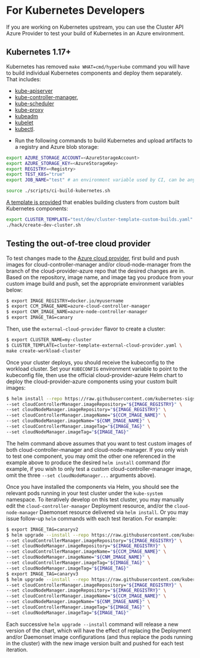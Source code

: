 # For Kubernetes Developers

If you are working on Kubernetes upstream, you can use the Cluster API Azure Provider to test your build of Kubernetes in an Azure environment.

## Kubernetes 1.17+

Kubernetes has removed `make WHAT=cmd/hyperkube` command you will have to build individual Kubernetes components and deploy them separately. That includes:

- [kube-apiserver](https://kubernetes.io/docs/reference/command-line-tools-reference/kube-apiserver/)
- [kube-controller-manager](https://kubernetes.io/docs/reference/command-line-tools-reference/kube-controller-manager/),
- [kube-scheduler](https://kubernetes.io/docs/reference/command-line-tools-reference/kube-scheduler/)
- [kube-proxy](https://kubernetes.io/docs/reference/command-line-tools-reference/kube-proxy/)
- [kubeadm](https://kubernetes.io/docs/reference/setup-tools/kubeadm/)
- [kubelet](https://kubernetes.io/docs/reference/command-line-tools-reference/kubelet/)
- [kubectl](https://kubernetes.io/docs/reference/kubectl/overview/).

* Run the following commands to build Kubernetes and upload artifacts to a registry and Azure blob storage:

```bash
export AZURE_STORAGE_ACCOUNT=<AzureStorageAccount>
export AZURE_STORAGE_KEY=<AzureStorageKey>
export REGISTRY=<Registry>
export TEST_K8S="true"
export JOB_NAME="test" # an environment variable used by CI, can be any non-empty string

source ./scripts/ci-build-kubernetes.sh
```

[A template is provided](../../../../templates/test/dev/cluster-template-custom-builds.yaml) that enables building clusters from custom built Kubernetes components:

```bash
export CLUSTER_TEMPLATE="test/dev/cluster-template-custom-builds.yaml"
./hack/create-dev-cluster.sh
```

## Testing the out-of-tree cloud provider

To test changes made to the [Azure cloud provider](https://github.com/kubernetes-sigs/cloud-provider-azure), first build and push images for cloud-controller-manager and/or cloud-node-manager from the branch of the cloud-provider-azure repo that the desired changes are in. Based on the repository, image name, and image tag you produce from your custom image build and push, set the appropriate environment variables below:

```bash
$ export IMAGE_REGISTRY=docker.io/myusername
$ export CCM_IMAGE_NAME=azure-cloud-controller-manager
$ export CNM_IMAGE_NAME=azure-node-controller-manager
$ export IMAGE_TAG=canary
```

Then, use the `external-cloud-provider` flavor to create a cluster:

```bash
$ export CLUSTER_NAME=my-cluster
$ CLUSTER_TEMPLATE=cluster-template-external-cloud-provider.yaml \
make create-workload-cluster
```

Once your cluster deploys, you should receive the kubeconfig to the workload cluster. Set your `KUBECONFIG` environment variable to point to the kubeconfig file, then use the official cloud-provider-azure Helm chart to deploy the cloud-provider-azure components using your custom built images:

```bash
$ helm install --repo https://raw.githubusercontent.com/kubernetes-sigs/cloud-provider-azure/master/helm/repo cloud-provider-azure --generate-name --set infra.clusterName=${CLUSTER_NAME} \
--set cloudControllerManager.imageRepository="${IMAGE_REGISTRY}" \
--set cloudNodeManager.imageRepository="${IMAGE_REGISTRY}" \
--set cloudControllerManager.imageName="${CCM_IMAGE_NAME}" \
--set cloudNodeManager.imageName="${CNM_IMAGE_NAME}" \
--set cloudControllerManager.imageTag="${IMAGE_TAG}" \
--set cloudNodeManager.imageTag="${IMAGE_TAG}"
```

The helm command above assumes that you want to test custom images of both cloud-controller-manager and cloud-node-manager. If you only wish to test one component, you may omit the other one referenced in the example above to produce the desired `helm install` command (for example, if you wish to only test a custom cloud-controller-manager image, omit the three `--set cloudNodeManager...` arguments above).

Once you have installed the components via Helm, you should see the relevant pods running in your test cluster under the `kube-system` namespace. To iteratively develop on this test cluster, you may manually edit the `cloud-controller-manager` Deployment resource, and/or the `cloud-node-manager` Daemonset resource delivered via `helm install`. Or you may issue follow-up `helm` commands with each test iteration. For example:

```bash
$ export IMAGE_TAG=canaryv2
$ helm upgrade --install --repo https://raw.githubusercontent.com/kubernetes-sigs/cloud-provider-azure/master/helm/repo cloud-provider-azure --generate-name --set infra.clusterName=${CLUSTER_NAME} \
--set cloudControllerManager.imageRepository="${IMAGE_REGISTRY}" \
--set cloudNodeManager.imageRepository="${IMAGE_REGISTRY}" \
--set cloudControllerManager.imageName="${CCM_IMAGE_NAME}" \
--set cloudNodeManager.imageName="${CNM_IMAGE_NAME}" \
--set cloudControllerManager.imageTag="${IMAGE_TAG}" \
--set cloudNodeManager.imageTag="${IMAGE_TAG}"
$ export IMAGE_TAG=canaryv3
$ helm upgrade --install --repo https://raw.githubusercontent.com/kubernetes-sigs/cloud-provider-azure/master/helm/repo cloud-provider-azure --generate-name --set infra.clusterName=${CLUSTER_NAME} \
--set cloudControllerManager.imageRepository="${IMAGE_REGISTRY}" \
--set cloudNodeManager.imageRepository="${IMAGE_REGISTRY}" \
--set cloudControllerManager.imageName="${CCM_IMAGE_NAME}" \
--set cloudNodeManager.imageName="${CNM_IMAGE_NAME}" \
--set cloudControllerManager.imageTag="${IMAGE_TAG}" \
--set cloudNodeManager.imageTag="${IMAGE_TAG}"
```

Each successive `helm upgrade --install` command will release a new version of the chart, which will have the effect of replacing the Deployment and/or Daemonset image configurations (and thus replace the pods running in the cluster) with the new image version built and pushed for each test iteration.
